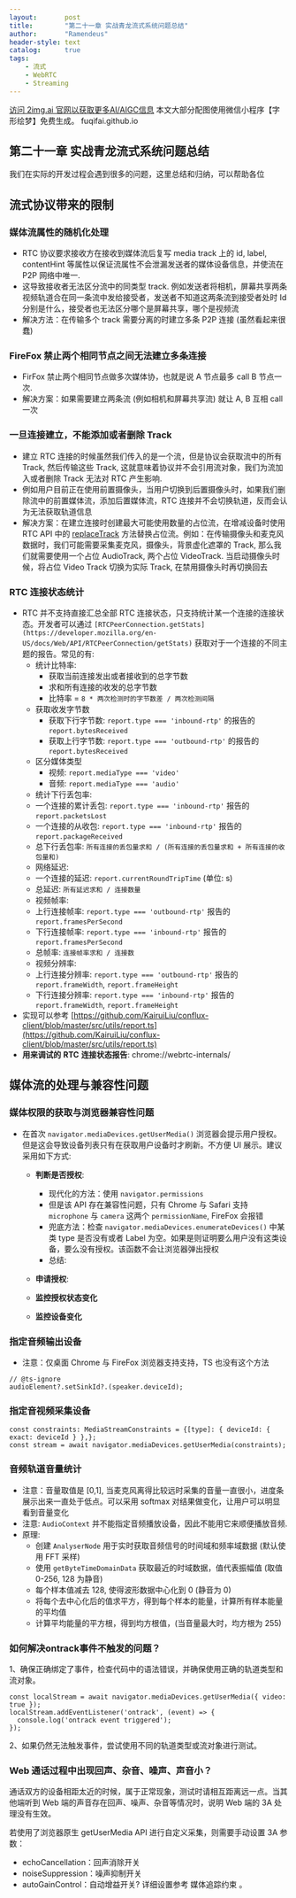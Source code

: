 ```yaml
---
layout:       post
title:        "第二十一章 实战青龙流式系统问题总结"
author:       "Ramendeus"
header-style: text
catalog:      true
tags:
    - 流式
    - WebRTC
    - Streaming
---
```


[访问 2img.ai 官网以获取更多AI/AIGC信息](https://2img.ai)
本文大部分配图使用微信小程序【字形绘梦】免费生成。
fuqifai.github.io

## 第二十一章 实战青龙流式系统问题总结


我们在实际的开发过程会遇到很多的问题，这里总结和归纳，可以帮助各位

## 流式协议带来的限制

### **媒体流属性的随机化处理**

+   RTC 协议要求接收方在接收到媒体流后复写 media track 上的 id, label, contentHint 等属性以保证流属性不会泄漏发送者的媒体设备信息，并使流在 P2P 网络中唯一.
+   这导致接收者无法区分流中的同类型 track. 例如发送者将相机，屏幕共享两条视频轨道合在同一条流中发给接受者，发送者不知道这两条流到接受者处时 Id 分别是什么，接受者也无法区分哪个是屏幕共享，哪个是视频流
+   解决方法：在传输多个 track 需要分离的时建立多条 P2P 连接 (虽然看起来很蠢)

### **FireFox** **禁止两个相同节点之间无法建立多条连接**

+   FirFox 禁止两个相同节点做多次媒体协，也就是说 A 节点最多 call B 节点一次.
+   解决方案：如果需要建立两条流 (例如相机和屏幕共享流) 就让 A, B 互相 call 一次

### **一旦连接建立，不能添加或者删除 Track**

+   建立 RTC 连接的时候虽然我们传入的是一个流，但是协议会获取流中的所有 Track, 然后传输这些 Track, 这就意味着协议并不会引用流对象，我们为流加入或者删除 Track 无法对 RTC 产生影响.
+   例如用户目前正在使用前置摄像头，当用户切换到后置摄像头时，如果我们删除流中的前置媒体流，添加后置媒体流，RTC 连接并不会切换轨道，反而会认为无法获取轨道信息
+   解决方案：在建立连接时创建最大可能使用数量的占位流，在增减设备时使用 RTC API 中的 [replaceTrack](https://developer.mozilla.org/en-US/docs/Web/API/RTCRtpSender/replaceTrack) 方法替换占位流。例如：在传输摄像头和麦克风数据时，我们可能需要采集麦克风，摄像头，背景虚化遮罩的 Track, 那么我们就需要使用一个占位 AudioTrack, 两个占位 VideoTrack. 当启动摄像头时候，将占位 Video Track 切换为实际 Track, 在禁用摄像头时再切换回去

### **RTC** **连接状态统计**

+   RTC 并不支持直接汇总全部 RTC 连接状态，只支持统计某一个连接的连接状态。开发者可以通过 `[RTCPeerConnection.getStats](https://developer.mozilla.org/en-US/docs/Web/API/RTCPeerConnection/getStats)` 获取对于一个连接的不同主题的报告。常见的有:
    +   统计比特率:
        +   获取当前连接发出或者接收到的总字节数
        +   求和所有连接的收发的总字节数
        +   比特率 = `8 * 两次检测时的字节数差 / 两次检测间隔`
    +   获取收发字节数
        +   获取下行字节数: `report.type === 'inbound-rtp'` 的报告的 `report.bytesReceived`
        +   获取上行字节数: `report.type === 'outbound-rtp'` 的报告的 `report.bytesReceived`
    +   区分媒体类型
        +   视频: `report.mediaType === 'video'`
        +   音频: `report.mediaType === 'audio'`
    +   统计下行丢包率:
    +   一个连接的累计丢包: `report.type === 'inbound-rtp'` 报告的 `report.packetsLost`
    +   一个连接的从收包: `report.type === 'inbound-rtp'` 报告的 `report.packageReceived`
    +   总下行丢包率: `所有连接的丢包量求和 / (所有连接的丢包量求和 + 所有连接的收包量和)`
    +   网络延迟:
    +   一个连接的延迟: `report.currentRoundTripTime` (单位: s)
    +   总延迟: `所有延迟求和 / 连接数量`
    +   视频帧率:
    +   上行连接帧率: `report.type === 'outbound-rtp'` 报告的 `report.framesPerSecond`
    +   下行连接帧率: `report.type === 'inbound-rtp'` 报告的 `report.framesPerSecond`
    +   总帧率: `连接帧率求和 / 连接数`
    +   视频分辨率:
    +   上行连接分辨率: `report.type === 'outbound-rtp'` 报告的 `report.frameWidth`, `report.frameHeight`
    +   下行连接分辨率: `report.type === 'inbound-rtp'` 报告的 `report.frameWidth`, `report.frameHeight`
+   实现可以参考 [https://github.com/KairuiLiu/conflux-client/blob/master/src/utils/report.ts](https://github.com/KairuiLiu/conflux-client/blob/master/src/utils/report.ts)
+   **用来调试的** **RTC** **连接状态报告**: chrome://webrtc-internals/

## 媒体流的处理与兼容性问题

### **媒体权限的获取与浏览器****兼容性****问题**

+   在首次 `navigator.mediaDevices.getUserMedia()` 浏览器会提示用户授权。但是这会导致设备列表只有在获取用户设备时才刷新。不方便 UI 展示。建议采用如下方式:
    +   **判断是否授权**:
        +   现代化的方法：使用 `navigator.permissions`
        +   但是该 API 存在兼容性问题，只有 Chrome 与 Safari 支持 `microphone` 与 `camera` 这两个 `permissionName`, FireFox 会报错
        +   兜底方法：检查 `navigator.mediaDevices.enumerateDevices()` 中某类 type 是否没有或者 Label 为空。如果是则证明要么用户没有这类设备，要么没有授权。该函数不会让浏览器弹出授权
        +   总结:
        
    +   **申请授权**:
    
    +   **监控授权状态变化**
    +   **监控设备变化**

### **指定音频输出设备**

+   注意：仅桌面 Chrome 与 FireFox 浏览器支持支持，TS 也没有这个方法

```
// @ts-ignore
audioElement?.setSinkId?.(speaker.deviceId);
```

### **指定音视频采集设备**

```
const constraints: MediaStreamConstraints = {[type]: { deviceId: { exact: deviceId } },};
const stream = await navigator.mediaDevices.getUserMedia(constraints);
```

### **音频轨道音量统计**

+   注意：音量取值是 \[0,1\], 当麦克风离得比较远时采集的音量一直很小，进度条展示出来一直处于低点。可以采用 softmax 对结果做变化，让用户可以明显看到音量变化
+   注意: `AudioContext` 并不能指定音频播放设备，因此不能用它来顺便播放音频.
+   原理:
    +   创建 `AnalyserNode` 用于实时获取音频信号的时间域和频率域数据 (默认使用 FFT 采样)
    +   使用 `getByteTimeDomainData` 获取最近的时域数据，值代表振幅值 (取值 0-256, 128 为静音)
    +   每个样本值减去 128, 使得波形数据中心化到 0 (静音为 0)
    +   将每个去中心化后的值求平方，得到每个样本的能量，计算所有样本能量的平均值
    +   计算平均能量的平方根，得到均方根值，(当音量最大时，均方根为 255)

### 如何解决ontrack事件不触发的问题？

1、确保正确绑定了事件，检查代码中的语法错误，并确保使用正确的轨道类型和流对象。

```
const localStream = await navigator.mediaDevices.getUserMedia({ video: true });
localStream.addEventListener('ontrack', (event) => {
  console.log('ontrack event triggered');
});
```

2、如果仍然无法触发事件，尝试使用不同的轨道类型或流对象进行测试。

### Web 通话过程中出现回声、杂音、噪声、声音小？

通话双方的设备相距太近的时候，属于正常现象，测试时请相互距离远一点。当其他端听到 Web 端的声音存在回声、噪声、杂音等情况时，说明 Web 端的 3A 处理没有生效。

若使用了浏览器原生 getUserMedia API 进行自定义采集，则需要手动设置 3A 参数：

+   echoCancellation：回声消除开关
+   noiseSuppression：噪声抑制开关
+   autoGainControl：自动增益开关? 详细设置参考 媒体追踪约束 。
